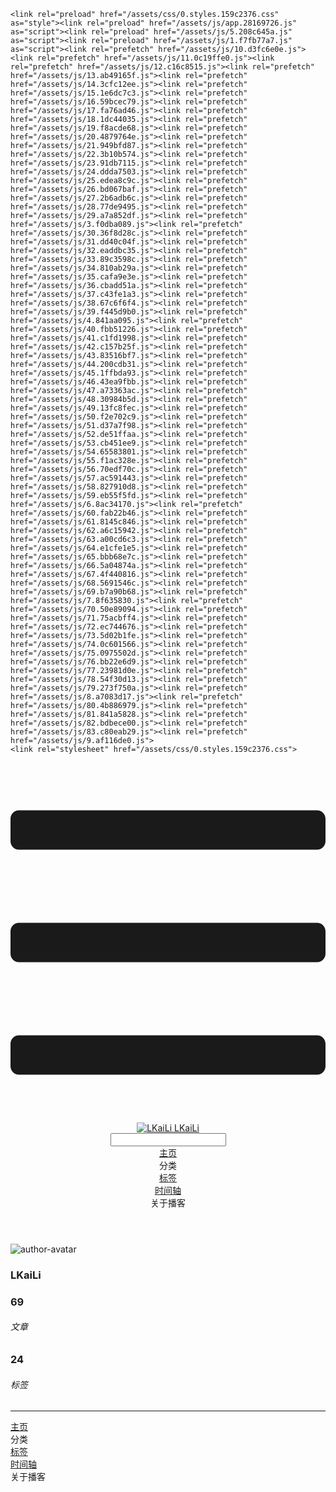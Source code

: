 <!DOCTYPE html>
<html lang="zh-CN">
  <head>
    <meta charset="utf-8">
    <meta name="viewport" content="width=device-width,initial-scale=1">
    <title>Other | LKaiLi</title>
    <meta name="generator" content="VuePress 1.8.2">
    <link rel="icon" href="https://pan.zealsay.com/blog/favicon.ico">
    <script language="javascript" type="text/javascript" src="https://cdn.bootcdn.net/ajax/libs/jquery/3.5.1/jquery.min.js"></script>
    <script language="javascript" type="text/javascript" src="/js/mouseClick.js"></script>
    <script>
      var _hmt = _hmt || [];
        (function() {
          var hm = document.createElement("script");
          hm.src = "https://hm.baidu.com/hm.js?47cdeb0482806d0e9ea91137d2195282";
          var s = document.getElementsByTagName("script")[0]; 
          s.parentNode.insertBefore(hm, s);
        })();
        </script>
    <meta name="description" content="草 走 🤸 忽略">
    <meta name="viewport" content="width=device-width,initial-scale=1,user-scalable=no">
    
    <link rel="preload" href="/assets/css/0.styles.159c2376.css" as="style"><link rel="preload" href="/assets/js/app.28169726.js" as="script"><link rel="preload" href="/assets/js/5.208c645a.js" as="script"><link rel="preload" href="/assets/js/1.f7fb77a7.js" as="script"><link rel="prefetch" href="/assets/js/10.d3fc6e0e.js"><link rel="prefetch" href="/assets/js/11.0c19ffe0.js"><link rel="prefetch" href="/assets/js/12.c16c8515.js"><link rel="prefetch" href="/assets/js/13.ab49165f.js"><link rel="prefetch" href="/assets/js/14.3cfc12ee.js"><link rel="prefetch" href="/assets/js/15.1e6dc7c3.js"><link rel="prefetch" href="/assets/js/16.59bcec79.js"><link rel="prefetch" href="/assets/js/17.fa76ad46.js"><link rel="prefetch" href="/assets/js/18.1dc44035.js"><link rel="prefetch" href="/assets/js/19.f8acde68.js"><link rel="prefetch" href="/assets/js/20.4879764e.js"><link rel="prefetch" href="/assets/js/21.949bfd87.js"><link rel="prefetch" href="/assets/js/22.3b10b574.js"><link rel="prefetch" href="/assets/js/23.91db7115.js"><link rel="prefetch" href="/assets/js/24.ddda7503.js"><link rel="prefetch" href="/assets/js/25.edea8c9c.js"><link rel="prefetch" href="/assets/js/26.bd067baf.js"><link rel="prefetch" href="/assets/js/27.2b6adb6c.js"><link rel="prefetch" href="/assets/js/28.77de9495.js"><link rel="prefetch" href="/assets/js/29.a7a852df.js"><link rel="prefetch" href="/assets/js/3.f0dba089.js"><link rel="prefetch" href="/assets/js/30.36f8d28c.js"><link rel="prefetch" href="/assets/js/31.dd40c04f.js"><link rel="prefetch" href="/assets/js/32.eaddbc35.js"><link rel="prefetch" href="/assets/js/33.89c3598c.js"><link rel="prefetch" href="/assets/js/34.810ab29a.js"><link rel="prefetch" href="/assets/js/35.cafa9e3e.js"><link rel="prefetch" href="/assets/js/36.cbadd51a.js"><link rel="prefetch" href="/assets/js/37.c43fe1a3.js"><link rel="prefetch" href="/assets/js/38.67c6f6f4.js"><link rel="prefetch" href="/assets/js/39.f445d9b0.js"><link rel="prefetch" href="/assets/js/4.841aa095.js"><link rel="prefetch" href="/assets/js/40.fbb51226.js"><link rel="prefetch" href="/assets/js/41.c1fd1998.js"><link rel="prefetch" href="/assets/js/42.c157b25f.js"><link rel="prefetch" href="/assets/js/43.83516bf7.js"><link rel="prefetch" href="/assets/js/44.200cdb31.js"><link rel="prefetch" href="/assets/js/45.1ffbda93.js"><link rel="prefetch" href="/assets/js/46.43ea9fbb.js"><link rel="prefetch" href="/assets/js/47.a73363ac.js"><link rel="prefetch" href="/assets/js/48.30984b5d.js"><link rel="prefetch" href="/assets/js/49.13fc8fec.js"><link rel="prefetch" href="/assets/js/50.f2e702c9.js"><link rel="prefetch" href="/assets/js/51.d37a7f98.js"><link rel="prefetch" href="/assets/js/52.de51ffaa.js"><link rel="prefetch" href="/assets/js/53.cb451ee9.js"><link rel="prefetch" href="/assets/js/54.65583801.js"><link rel="prefetch" href="/assets/js/55.f1ac328e.js"><link rel="prefetch" href="/assets/js/56.70edf70c.js"><link rel="prefetch" href="/assets/js/57.ac591443.js"><link rel="prefetch" href="/assets/js/58.827910d8.js"><link rel="prefetch" href="/assets/js/59.eb55f5fd.js"><link rel="prefetch" href="/assets/js/6.8ac34170.js"><link rel="prefetch" href="/assets/js/60.fab22b46.js"><link rel="prefetch" href="/assets/js/61.8145c846.js"><link rel="prefetch" href="/assets/js/62.a6c15942.js"><link rel="prefetch" href="/assets/js/63.a00cd6c3.js"><link rel="prefetch" href="/assets/js/64.e1cfe1e5.js"><link rel="prefetch" href="/assets/js/65.bbb68e7c.js"><link rel="prefetch" href="/assets/js/66.5a04874a.js"><link rel="prefetch" href="/assets/js/67.4f440816.js"><link rel="prefetch" href="/assets/js/68.5691546c.js"><link rel="prefetch" href="/assets/js/69.b7a90b68.js"><link rel="prefetch" href="/assets/js/7.8f635830.js"><link rel="prefetch" href="/assets/js/70.50e89094.js"><link rel="prefetch" href="/assets/js/71.75acbff4.js"><link rel="prefetch" href="/assets/js/72.ec744676.js"><link rel="prefetch" href="/assets/js/73.5d02b1fe.js"><link rel="prefetch" href="/assets/js/74.0c601566.js"><link rel="prefetch" href="/assets/js/75.0975502d.js"><link rel="prefetch" href="/assets/js/76.bb22e6d9.js"><link rel="prefetch" href="/assets/js/77.23981d0e.js"><link rel="prefetch" href="/assets/js/78.54f30d13.js"><link rel="prefetch" href="/assets/js/79.273f750a.js"><link rel="prefetch" href="/assets/js/8.a7083d17.js"><link rel="prefetch" href="/assets/js/80.4b886979.js"><link rel="prefetch" href="/assets/js/81.841a5828.js"><link rel="prefetch" href="/assets/js/82.bdbece00.js"><link rel="prefetch" href="/assets/js/83.c80eab29.js"><link rel="prefetch" href="/assets/js/9.af116de0.js">
    <link rel="stylesheet" href="/assets/css/0.styles.159c2376.css">
  </head>
  <body>
    <div id="app" data-server-rendered="true"><div class="theme-container no-sidebar" data-v-72e667d5><div data-v-72e667d5><div id="loader-wrapper" class="loading-wrapper" data-v-d48f4d20 data-v-72e667d5 data-v-72e667d5><div class="loader-main" data-v-d48f4d20><div data-v-d48f4d20></div><div data-v-d48f4d20></div><div data-v-d48f4d20></div><div data-v-d48f4d20></div></div> <!----> <!----></div> <div class="password-shadow password-wrapper-out" style="display:none;" data-v-5cb9a64e data-v-72e667d5 data-v-72e667d5><h3 class="title" style="display:none;" data-v-5cb9a64e data-v-5cb9a64e>LKaiLi</h3> <!----> <label id="box" class="inputBox" style="display:none;" data-v-5cb9a64e data-v-5cb9a64e><input type="password" value="" data-v-5cb9a64e> <span data-v-5cb9a64e>Konck! Knock!</span> <button data-v-5cb9a64e>OK</button></label> <div class="footer" style="display:none;" data-v-5cb9a64e data-v-5cb9a64e><span data-v-5cb9a64e><i class="iconfont reco-theme" data-v-5cb9a64e></i> <a target="blank" href="https://vuepress-theme-reco.recoluan.com" data-v-5cb9a64e>vuePress-theme-reco</a></span> <span data-v-5cb9a64e><i class="iconfont reco-copyright" data-v-5cb9a64e></i> <a data-v-5cb9a64e><span data-v-5cb9a64e>LKaiLi</span>
            
          <span data-v-5cb9a64e>2021  - </span>
          2022
        </a></span></div></div> <div class="hide" data-v-72e667d5><div data-v-72e667d5><div id="smart" class="wrapper-page" style="background-image:url(https://jinyanlong-1305883696.cos.ap-hongkong.myqcloud.com/wallhaven-zxkgeg.jpg);background-position-x:center;background-position-y:center;background-size:cover;background-repeat-x:no-repeat;background-repeat-y:no-repeat;" data-v-72e667d5><header class="navbar" data-v-72e667d5><div class="sidebar-button"><svg xmlns="http://www.w3.org/2000/svg" aria-hidden="true" role="img" viewBox="0 0 448 512" class="icon"><path fill="currentColor" d="M436 124H12c-6.627 0-12-5.373-12-12V80c0-6.627 5.373-12 12-12h424c6.627 0 12 5.373 12 12v32c0 6.627-5.373 12-12 12zm0 160H12c-6.627 0-12-5.373-12-12v-32c0-6.627 5.373-12 12-12h424c6.627 0 12 5.373 12 12v32c0 6.627-5.373 12-12 12zm0 160H12c-6.627 0-12-5.373-12-12v-32c0-6.627 5.373-12 12-12h424c6.627 0 12 5.373 12 12v32c0 6.627-5.373 12-12 12z"></path></svg></div> <a href="/" class="home-link router-link-active"><img src="/logo.png" alt="LKaiLi" class="logo"> <span class="site-name">LKaiLi</span></a> <div class="links"><div id="dayNightSwitch" class="generalWrapper" data-v-32f44868><a class="click" data-v-32f44868><div class="onOff daySwitch" data-v-32f44868><div class="star star1" data-v-32f44868></div> <div class="star star2" data-v-32f44868></div> <div class="star star3" data-v-32f44868></div> <div class="star star4" data-v-32f44868></div> <div class="star star5" data-v-32f44868></div> <div class="star sky" data-v-32f44868></div> <div class="sunMoon" data-v-32f44868><div class="crater crater1" data-v-32f44868></div> <div class="crater crater2" data-v-32f44868></div> <div class="crater crater3" data-v-32f44868></div> <div class="cloud part1" data-v-32f44868></div> <div class="cloud part2" data-v-32f44868></div></div></div></a></div> <div class="search-box"><i class="iconfont reco-search"></i> <input aria-label="Search" autocomplete="off" spellcheck="false" value=""> <!----></div> <nav class="nav-links can-hide"><div class="nav-item"><a href="/" class="nav-link"><i class="iconfont reco-home"></i>
  主页
</a></div><div class="nav-item"><div class="dropdown-wrapper"><a class="dropdown-title"><span class="title"><i class="iconfont reco-category"></i>
      分类
    </span> <span class="arrow right"></span></a> <ul class="nav-dropdown" style="display:none;"><li class="dropdown-item"><!----> <a href="/categories/JS 方法合集/" class="nav-link"><i class="iconfont undefined"></i>
  JS 方法合集
</a></li><li class="dropdown-item"><!----> <a href="/categories/Vue/" class="nav-link"><i class="iconfont undefined"></i>
  Vue
</a></li><li class="dropdown-item"><!----> <a href="/categories/Vue移动头条项目/" class="nav-link"><i class="iconfont undefined"></i>
  Vue移动头条项目
</a></li><li class="dropdown-item"><!----> <a href="/categories/Vue3/" class="nav-link"><i class="iconfont undefined"></i>
  Vue3
</a></li><li class="dropdown-item"><!----> <a href="/categories/Vue OV系统/" class="nav-link"><i class="iconfont undefined"></i>
  Vue OV系统
</a></li><li class="dropdown-item"><!----> <a href="/categories/axios/" class="nav-link"><i class="iconfont undefined"></i>
  axios
</a></li><li class="dropdown-item"><!----> <a href="/categories/JavaScript/" class="nav-link"><i class="iconfont undefined"></i>
  JavaScript
</a></li><li class="dropdown-item"><!----> <a href="/categories/H5Video/" class="nav-link"><i class="iconfont undefined"></i>
  H5Video
</a></li><li class="dropdown-item"><!----> <a href="/categories/uniapp/" class="nav-link"><i class="iconfont undefined"></i>
  uniapp
</a></li><li class="dropdown-item"><!----> <a href="/categories/杂项/" class="nav-link"><i class="iconfont undefined"></i>
  杂项
</a></li><li class="dropdown-item"><!----> <a href="/categories/vue-element-admin/" class="nav-link"><i class="iconfont undefined"></i>
  vue-element-admin
</a></li><li class="dropdown-item"><!----> <a href="/categories/小程序/" class="nav-link"><i class="iconfont undefined"></i>
  小程序
</a></li></ul></div></div><div class="nav-item"><a href="/tag/" class="nav-link"><i class="iconfont reco-tag"></i>
  标签
</a></div><div class="nav-item"><a href="/timeline/" class="nav-link"><i class="iconfont reco-date"></i>
  时间轴
</a></div><div class="nav-item"><div class="dropdown-wrapper"><a class="dropdown-title"><span class="title"><i class="iconfont reco-other"></i>
      关于播客
    </span> <span class="arrow right"></span></a> <ul class="nav-dropdown" style="display:none;"><li class="dropdown-item"><!----> <a href="/other/" class="nav-link"><i class="iconfont reco-account"></i>
  关于我
</a></li><li class="dropdown-item"><!----> <a href="/about/" class="nav-link"><i class="iconfont reco-mail"></i>
  联系我
</a></li></ul></div></div> <!----></nav></div></header> <div class="sidebar-mask" data-v-72e667d5></div> <aside class="sidebar" data-v-72e667d5><div class="personal-info-wrapper" data-v-03833281 data-v-72e667d5><img src="https://jinyanlong-1305883696.cos.ap-hongkong.myqcloud.com/my_cat.png" alt="author-avatar" class="personal-img" data-v-03833281> <h3 class="name" data-v-03833281>
    LKaiLi
  </h3> <div class="num" data-v-03833281><div data-v-03833281><h3 data-v-03833281>69</h3> <h6 data-v-03833281>文章</h6></div> <div data-v-03833281><h3 data-v-03833281>24</h3> <h6 data-v-03833281>标签</h6></div></div> <hr data-v-03833281></div> <nav class="nav-links"><div class="nav-item"><a href="/" class="nav-link"><i class="iconfont reco-home"></i>
  主页
</a></div><div class="nav-item"><div class="dropdown-wrapper"><a class="dropdown-title"><span class="title"><i class="iconfont reco-category"></i>
      分类
    </span> <span class="arrow right"></span></a> <ul class="nav-dropdown" style="display:none;"><li class="dropdown-item"><!----> <a href="/categories/JS 方法合集/" class="nav-link"><i class="iconfont undefined"></i>
  JS 方法合集
</a></li><li class="dropdown-item"><!----> <a href="/categories/Vue/" class="nav-link"><i class="iconfont undefined"></i>
  Vue
</a></li><li class="dropdown-item"><!----> <a href="/categories/Vue移动头条项目/" class="nav-link"><i class="iconfont undefined"></i>
  Vue移动头条项目
</a></li><li class="dropdown-item"><!----> <a href="/categories/Vue3/" class="nav-link"><i class="iconfont undefined"></i>
  Vue3
</a></li><li class="dropdown-item"><!----> <a href="/categories/Vue OV系统/" class="nav-link"><i class="iconfont undefined"></i>
  Vue OV系统
</a></li><li class="dropdown-item"><!----> <a href="/categories/axios/" class="nav-link"><i class="iconfont undefined"></i>
  axios
</a></li><li class="dropdown-item"><!----> <a href="/categories/JavaScript/" class="nav-link"><i class="iconfont undefined"></i>
  JavaScript
</a></li><li class="dropdown-item"><!----> <a href="/categories/H5Video/" class="nav-link"><i class="iconfont undefined"></i>
  H5Video
</a></li><li class="dropdown-item"><!----> <a href="/categories/uniapp/" class="nav-link"><i class="iconfont undefined"></i>
  uniapp
</a></li><li class="dropdown-item"><!----> <a href="/categories/杂项/" class="nav-link"><i class="iconfont undefined"></i>
  杂项
</a></li><li class="dropdown-item"><!----> <a href="/categories/vue-element-admin/" class="nav-link"><i class="iconfont undefined"></i>
  vue-element-admin
</a></li><li class="dropdown-item"><!----> <a href="/categories/小程序/" class="nav-link"><i class="iconfont undefined"></i>
  小程序
</a></li></ul></div></div><div class="nav-item"><a href="/tag/" class="nav-link"><i class="iconfont reco-tag"></i>
  标签
</a></div><div class="nav-item"><a href="/timeline/" class="nav-link"><i class="iconfont reco-date"></i>
  时间轴
</a></div><div class="nav-item"><div class="dropdown-wrapper"><a class="dropdown-title"><span class="title"><i class="iconfont reco-other"></i>
      关于播客
    </span> <span class="arrow right"></span></a> <ul class="nav-dropdown" style="display:none;"><li class="dropdown-item"><!----> <a href="/other/" class="nav-link"><i class="iconfont reco-account"></i>
  关于我
</a></li><li class="dropdown-item"><!----> <a href="/about/" class="nav-link"><i class="iconfont reco-mail"></i>
  联系我
</a></li></ul></div></div> <!----></nav> <!----> </aside> <div class="password-shadow password-wrapper-in" style="display:none;" data-v-5cb9a64e data-v-72e667d5><h3 class="title" style="display:none;" data-v-5cb9a64e data-v-5cb9a64e>Other</h3> <!----> <label id="box" class="inputBox" style="display:none;" data-v-5cb9a64e data-v-5cb9a64e><input type="password" value="" data-v-5cb9a64e> <span data-v-5cb9a64e>Konck! Knock!</span> <button data-v-5cb9a64e>OK</button></label> <div class="footer" style="display:none;" data-v-5cb9a64e data-v-5cb9a64e><span data-v-5cb9a64e><i class="iconfont reco-theme" data-v-5cb9a64e></i> <a target="blank" href="https://vuepress-theme-reco.recoluan.com" data-v-5cb9a64e>vuePress-theme-reco</a></span> <span data-v-5cb9a64e><i class="iconfont reco-copyright" data-v-5cb9a64e></i> <a data-v-5cb9a64e><span data-v-5cb9a64e>LKaiLi</span>
            
          <span data-v-5cb9a64e>2021  - </span>
          2022
        </a></span></div></div></div> <div data-v-72e667d5><main class="page" style="padding-right:0;"><div class="page-title" style="display:none;"><h1 class="title"></h1> <div class="page-info" data-v-0efa1f05><i class="iconfont reco-account" data-v-0efa1f05><span data-v-0efa1f05>LKaiLi</span></i> <!----> <i class="iconfont reco-eye" data-v-0efa1f05><span id="/blogs/other/第一篇文章.md" data-flag-title="Your Article Title" class="leancloud-visitors" data-v-0efa1f05><a class="leancloud-visitors-count" style="font-size:.9rem;font-weight:normal;color:#999;"></a></span></i> <!----></div></div> <!----> <footer class="page-edit" style="display:none;"><!----> <!----></footer> <!----> <!----> <!----></main> <!----></div></div></div></div></div><div class="global-ui"><div class="back-to-ceiling" style="right:1rem;bottom:6rem;width:2.5rem;height:2.5rem;border-radius:.25rem;line-height:2.5rem;display:none;" data-v-c6073ba8 data-v-c6073ba8><svg t="1574745035067" viewBox="0 0 1024 1024" version="1.1" xmlns="http://www.w3.org/2000/svg" p-id="5404" class="icon" data-v-c6073ba8><path d="M526.60727968 10.90185116a27.675 27.675 0 0 0-29.21455937 0c-131.36607665 82.28402758-218.69155461 228.01873535-218.69155402 394.07834331a462.20625001 462.20625001 0 0 0 5.36959153 69.94390903c1.00431239 6.55289093-0.34802892 13.13561351-3.76865779 18.80351572-32.63518765 54.11355614-51.75690182 118.55860487-51.7569018 187.94566865a371.06718723 371.06718723 0 0 0 11.50484808 91.98906777c6.53300375 25.50556257 41.68394495 28.14064038 52.69160883 4.22606766 17.37162448-37.73630017 42.14135425-72.50938081 72.80769204-103.21549295 2.18761121 3.04276886 4.15646224 6.24463696 6.40373557 9.22774369a1871.4375 1871.4375 0 0 0 140.04691725 5.34970492 1866.36093723 1866.36093723 0 0 0 140.04691723-5.34970492c2.24727335-2.98310674 4.21612437-6.18497483 6.3937923-9.2178004 30.66633723 30.70611158 55.4360664 65.4791928 72.80769147 103.21549355 11.00766384 23.91457269 46.15860503 21.27949489 52.69160879-4.22606768a371.15156223 371.15156223 0 0 0 11.514792-91.99901164c0-69.36717486-19.13165746-133.82216804-51.75690182-187.92578088-3.42062944-5.66790279-4.76302748-12.26056868-3.76865837-18.80351632a462.20625001 462.20625001 0 0 0 5.36959269-69.943909c-0.00994388-166.08943902-87.32547796-311.81420293-218.6915546-394.09823051zM605.93803103 357.87693858a93.93749974 93.93749974 0 1 1-187.89594924 6.1e-7 93.93749974 93.93749974 0 0 1 187.89594924-6.1e-7z" p-id="5405" data-v-c6073ba8></path><path d="M429.50777625 765.63860547C429.50777625 803.39355007 466.44236686 1000.39046097 512.00932183 1000.39046097c45.56695499 0 82.4922232-197.00623328 82.5015456-234.7518555 0-37.75494459-36.9345906-68.35043303-82.4922232-68.34111062-45.57627738-0.00932239-82.52019037 30.59548842-82.51086798 68.34111062z" p-id="5406" data-v-c6073ba8></path></svg></div><div></div><APlayer audio="" fixed="true" mini="true" theme="#647ea0" loop="loop" order="list" preload="auto" volume="0.3" mutex="true" lrc-type="0" list-folded="true" list-max-height="250" storage-name="vuepress-plugin-meting" id="aplayer-fixed"></APlayer><div id="goTop" class="hide-cat" data-v-bf92849a></div><div class="kanbanniang" data-v-5775ee02><div class="banniang-container" style="display:;" data-v-5775ee02><div class="messageBox" style="right:68px;bottom:190px;display:none;" data-v-5775ee02>
      欢迎来到 LKaiLi
    </div> <div class="operation" style="right:90px;bottom:40px;display:none;" data-v-5775ee02><i class="kbnfont kbn-ban-home ban-home" data-v-5775ee02></i> <i class="kbnfont kbn-ban-message message" data-v-5775ee02></i> <i class="kbnfont kbn-ban-close close" data-v-5775ee02></i> <a target="_blank" href="https://vuepress-theme-reco.recoluan.com/views/plugins/kanbanniang.html" data-v-5775ee02><i class="kbnfont kbn-ban-info info" data-v-5775ee02></i></a> <i class="kbnfont kbn-ban-theme skin" style="display:none;" data-v-5775ee02></i></div> <canvas id="banniang" width="120" height="322" class="live2d" style="right:90px;bottom:-20px;opacity:0.9;" data-v-5775ee02></canvas></div> <div class="showBanNiang" style="display:none;" data-v-5775ee02>
    看板娘
  </div></div></div></div>
    <script src="/assets/js/app.28169726.js" defer></script><script src="/assets/js/5.208c645a.js" defer></script><script src="/assets/js/1.f7fb77a7.js" defer></script>
  </body>
</html>
